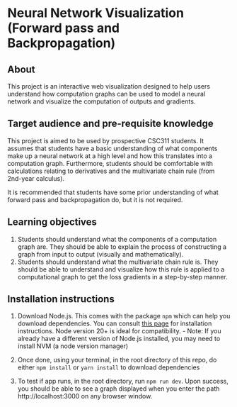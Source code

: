# Neural Network Visualization (Forward pass and Backpropagation)

## About 
This project is an interactive web visualization designed to help users understand how computation graphs can be used to model a neural network and visualize the computation of outputs and gradients.

## Target audience and pre-requisite knowledge
This project is aimed to be used by prospective CSC311 students. It assumes that students have a basic understanding of what components make up a neural network at a high level and how this translates into a computation graph. Furthermore, students should be comfortable with calculations relating to derivatives and the multivariate chain rule (from 2nd-year calculus). 

It is recommended that students have some prior understanding of what forward pass and backpropagation do, but it is not required. 

## Learning objectives
1. Students should understand what the components of a computation graph are. They should be able to explain the process of constructing a graph from input to output (visually and mathematically).
2. Students should understand what the multivariate chain rule is. They should be able to understand and visualize how this rule is applied to a computational graph to get the loss gradients in a step-by-step manner. 


## Installation instructions 
1. Download Node.js. This comes with the package `npm` which can help you download dependencies. You can consult [this page](https://docs.npmjs.com/downloading-and-installing-node-js-and-npm.) for installation instructions. Node version 20+ is ideal for compatibility.
         - Note: If you already have a different version of Node.js installed, you may need to install NVM (a node version manager) 

2. Once done, using your terminal, in the root directory of this repo, do either `npm install` or `yarn install` to download dependencies

3. To test if app runs, in the root directory, run `npm run dev`. Upon success, you should be able to see a graph displayed when you enter the path http://localhost:3000 on any browser window. 
